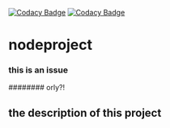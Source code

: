 [![Codacy Badge](https://api.codacy.com/project/badge/Grade/a07897bbee9a4866a9f9d2b26ba9c652)](https://www.codacy.com/manual/Codacy-ACME/nodeproject?utm_source=github.com&amp;utm_medium=referral&amp;utm_content=codacy-acme/nodeproject&amp;utm_campaign=Badge_Grade)
[![Codacy Badge](https://api.codacy.com/project/badge/Coverage/a07897bbee9a4866a9f9d2b26ba9c652)](https://www.codacy.com/manual/Codacy-ACME/nodeproject?utm_source=github.com&utm_medium=referral&utm_content=codacy-acme/nodeproject&utm_campaign=Badge_Coverage)
# nodeproject
### this is an issue
######## orly?!
## the description of this project
